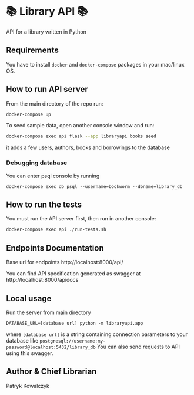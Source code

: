# 📚 Library API 📚
API for a library written in Python
## Requirements
You have to install `docker` and `docker-compose` packages in your mac/linux OS.
## How to run API server
From the main directory of the repo run:
```Bash
docker-compose up
```

To seed sample data, open another console window and run:
```Bash
docker-compose exec api flask --app libraryapi books seed
```
it adds a few users, authors, books and borrowings to the database

### Debugging database
You can enter psql console by running
```commandline
docker-compose exec db psql --username=bookworm --dbname=library_db
```

## How to run the tests
You must run the API server first, then run in another console:
```Bash
docker-compose exec api ./run-tests.sh
```

## Endpoints Documentation
Base url for endpoints http://localhost:8000/api/

You can find API specification generated as swagger at http://localhost:8000/apidocs

## Local usage
Run the server from main directory
```commandline
DATABASE_URL=[database url] python -m libraryapi.app
```
where `[database url]` is a string containing connection parameters to your database like
`postgresql://username:my-password@localhost:5432/library_db`
You can also send requests to API using this swagger.

## Author & Chief Librarian
Patryk Kowalczyk
